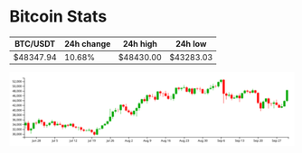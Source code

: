 # Bitcoin Stats

BTC/USDT|24h change|24h high|24h low|
|---|---|---|---|
|$48347.94|10.68%|$48430.00|$43283.03|

<img src="./chart.svg">
